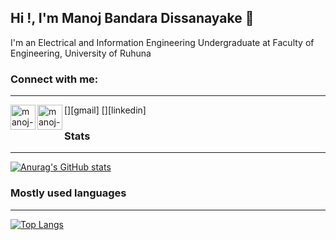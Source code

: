 ## Hi !, I'm Manoj Bandara Dissanayake 👋


 I'm an Electrical and Information Engineering Undergraduate at Faculty of Engineering, University of Ruhuna
 


### Connect with me:
---

[<img align="left" alt="manoj-b-dissanayake_mail" src="https://www.vectorlogo.zone/logos/gmail/gmail-icon.svg" height="40" width="40"  />][gmail]
[<img align="left" alt="manoj-b-dissanayake | LinkedIn" src="https://www.vectorlogo.zone/logos/linkedin/linkedin-icon.svg" height="40" width="40" />][linkedin]



### Stats
---

[![Anurag's GitHub stats](https://github-readme-stats.vercel.app/api?username=ManojBD)](https://github.com/manchiz/github-readme-stats)


### Mostly used languages
---

[![Top Langs](https://github-readme-stats.vercel.app/api/top-langs/?username=ManojBD)](https://github.com/manchiz/github-readme-stats)

<!--
**ManojBD/ManojBD** is a ✨ _special_ ✨ repository because its `README.md` (this file) appears on your GitHub profile.

Here are some ideas to get you started:

-->
